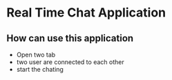 # Real Time Chat Application
## How can use this application
- Open two tab
- two user are connected to each other
- start the chating
